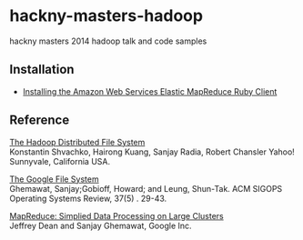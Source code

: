hackny-masters-hadoop
=====================

hackny masters 2014 hadoop talk and code samples

Installation
---
* [Installing the Amazon Web Services Elastic MapReduce Ruby Client](http://docs.aws.amazon.com/ElasticMapReduce/latest/DeveloperGuide/emr-cli-install.html)


Reference
---

[The Hadoop Distributed File System](http://storageconference.org/2010/Papers/MSST/Shvachko.pdf)<br>
Konstantin Shvachko, Hairong Kuang, Sanjay Radia, Robert Chansler Yahoo! Sunnyvale, California USA.

[The Google File System](http://static.googleusercontent.com/media/research.google.com/en/us/archive/gfs-sosp2003.pdf)<br>
Ghemawat, Sanjay;Gobioff, Howard; and Leung, Shun-Tak. ACM SIGOPS Operating Systems Review, 37(5) . 29-43.

[MapReduce: Simplied Data Processing on Large Clusters](http://static.googleusercontent.com/media/research.google.com/en/us/archive/mapreduce-osdi04.pdf)<br>
Jeffrey Dean and Sanjay Ghemawat, Google Inc.
